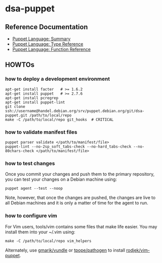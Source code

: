 # dsa-puppet

## Reference Documentation

- [Puppet Language: Summary][1]
- [Puppet Language: Type Reference][2]
- [Puppet Language: Function Reference][3]

## HOWTOs

### how to deploy a development environment

    apt-get install facter   # >= 1.6.2
    apt-get install puppet   # >= 2.7.6
    apt-get install pcregrep
    apt-get install puppet-lint
    git clone ssh://username@handel.debian.org/srv/puppet.debian.org/git/dsa-puppet.git /path/to/local/repo
    make -C /path/to/local/repo git_hooks  # CRITICAL

### how to validate manifest files

    puppet parser validate </path/to/manifest/file>
    puppet-lint --no-2sp_soft_tabs-check --no-hard_tabs-check --no-80chars-check </path/to/manifest/file>

### how to test changes

Once you commit your changes and push them to the primary repository, you
can test your changes on a Debian machine using:

    puppet agent --test --noop

Note, however, that once the changes are pushed, the changes are live to
all Debian machines and it is only a matter of time for the agent to run.

### how to configure vim

For Vim users, tools/vim contains some files that make life easier. You may
install them into your ~/.vim using:

    make -C /path/to/local/repo vim_helpers

Alternately, use [gmarik/vundle][4] or [tpope/pathogen][5] to install
[rodjek/vim-puppet][6].


[1]: http://docs.puppetlabs.com/puppet/latest/reference/lang_summary.html
[2]: http://docs.puppetlabs.com/references/stable/type.html
[3]: http://docs.puppetlabs.com/references/stable/function.html
[4]: https://github.com/gmarik/vundle
[5]: https://github.com/tpope/vim-pathogen
[6]: https://github.com/rodjek/vim-puppet
